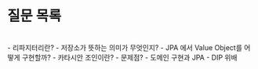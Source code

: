 # 질문 목록
 
<br>
- 리파지터리란?
    - 저장소가 뜻하는 의미가 무엇인지?
- JPA 에서 Value Object를 어떻게 구현할까?
- 카타시안 조인이란?
    - 문제점?
- 도메인 구현과 JPA 
    - DIP 위배